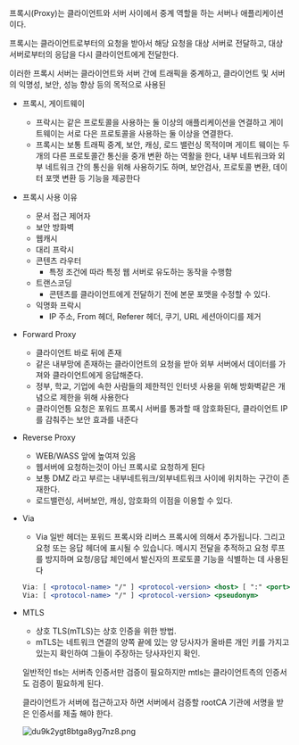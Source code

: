 프록시(Proxy)는 클라이언트와 서버 사이에서 중계 역할을 하는 서버나 애플리케이션이다. 

프록시는 클라이언트로부터의 요청을 받아서 해당 요청을 대상 서버로 전달하고, 대상 서버로부터의 응답을 다시 클라이언트에게 전달한다. 

이러한 프록시 서버는 클라이언트와 서버 간에 트래픽을 중계하고, 클라이언트 및 서버의 익명성, 보안, 성능 향상 등의 목적으로 사용된

- 프록시, 게이트웨이
    - 프락시는 같은 프로토콜을 사용하는 둘 이상의 애플리케이션을 연결하고 게이트웨이는 서로 다은 프로토콜을 사용하는 둘 이상을 연결한다.
    - 프록시는 보통 트래픽 중계, 보안, 캐싱, 로드 밸런싱 목적이며 게이트 웨이는 두 개의 다른 프로토콜간 통신을 중개 변환 하는 역활을 한다, 내부 네트워크와 외부 네트워크 간의 통신을 위해 사용하기도 하며, 보안검사, 프로토콜 변환, 데이터 포맷 변환 등 기능을 제공한다
    
- 프록시 사용 이유
    - 문서 접근 제어자
    - 보안 방화벽
    - 웹캐시
    - 대리 프락시
    - 콘텐츠 라우터
        - 특정 조건에 따라 특정 웹 서버로 유도하는 동작을 수행함
    - 트랜스코딩
        - 콘텐츠를 클라이언트에게 전달하기 전에 본문 포맷을 수정할 수 있다.
    - 익명화 프락시
        - IP 주소, From 헤더, Referer 헤더, 쿠기, URL 세션아이디를 제거
        
- Forward Proxy
    - 클라이언트 바로 뒤에 존재
    - 같은 내부망에 존재하는 클라이언트의 요청을 받아 외부 서버에서 데이터를 가져와 클라이언트에게 응답해준다.
    - 정부, 학교, 기업에 속한 사람들의 제한적인 인터넷 사용을 위해 방화벽같은 개념으로 제한을 위해 사용한다
    - 클라이언틍 요청은 포워드 프록시 서버를 통과할 때 암호화된다, 클라이언트 IP를 감춰주는 보안 효과를 내준다
- Reverse Proxy
    - WEB/WASS 앞에 높여져 있음
    - 웹서버에 요청하는것이 아닌 프록시로 요청하게 된다
    - 보통 DMZ 라고 부르는 내부네트워크/외부네트워크 사이에 위치하는 구간이 존재한다.
    - 로드밸런싱, 서버보안, 캐싱, 암호화의 이점을 이용할 수 있다.

- Via
    - Via 일반 헤더는 포워드 프록시와 리버스 프록시에 의해서 추가됩니다. 그리고 요청 또는 응답 헤더에 표시될 수 있습니다. 메시지 전달을 추적하고 요청 루프를 방지하며 요청/응답 체인에서 발신자의 프로토콜 기능을 식별하는 데 사용된다
    
    ```jsx
    Via: [ <protocol-name> "/" ] <protocol-version> <host> [ ":" <port> ]
    Via: [ <protocol-name> "/" ] <protocol-version> <pseudonym>
    ```
    
- MTLS
    - 상호 TLS(mTLS)는 상호 인증을 위한 방법.
    - mTLS는 네트워크 연결의 양쪽 끝에 있는 양 당사자가 올바른 개인 키를 가지고 있는지 확인하여 그들이 주장하는 당사자인지 확인.
    
    일반적인 tls는 서버측 인증서만 검증이 필요하지만 mtls는 클라이언트측의 인증서도 검증이 필요하게 된다.
    
    클라이언트가 서버에 접근하고자 하면 서버에서 검증할 rootCA 기관에 서명을 받은 인증서를 제출 해야 한다.
    
    ![du9k2ygt8btga8yg7nz8.png](https://prod-files-secure.s3.us-west-2.amazonaws.com/9bf36ad3-0719-431a-b1e2-3f429aeb690d/14ca5144-ac0c-4383-b8b1-abdc768c3068/du9k2ygt8btga8yg7nz8.png)